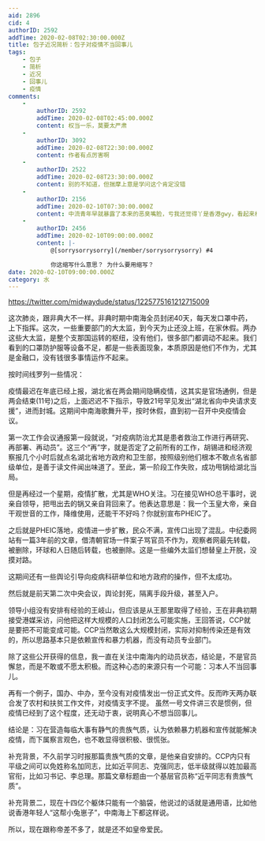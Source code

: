 ```yaml
---
aid: 2896
cid: 4
authorID: 2592
addTime: 2020-02-08T02:30:00.000Z
title: 包子近况简析：包子对疫情不当回事儿
tags:
    - 包子
    - 简析
    - 近况
    - 回事儿
    - 疫情
comments:
    -
        authorID: 2592
        addTime: 2020-02-08T02:45:00.000Z
        content: 权当一乐，莫要太严肃
    -
        authorID: 3092
        addTime: 2020-02-08T22:30:00.000Z
        content: 作者有点厉害啊
    -
        authorID: 2522
        addTime: 2020-02-08T23:30:00.000Z
        content: 别的不知道，但揣摩上意是学问这个肯定没错
    -
        authorID: 2156
        addTime: 2020-02-10T07:30:00.000Z
        content: 中流青年早就暴露了本来的恶臭嘴脸，亏我还觉得丫是香港gwy，看起来根本不是，就一普通的泛民
    -
        authorID: 2456
        addTime: 2020-02-10T09:00:00.000Z
        content: |-
            @[sorrysorrysorry](/member/sorrysorrysorry) #4

            你这缩写什么意思？ 为什么要用缩写？
date: 2020-02-10T09:00:00.000Z
category: 水
---
```


https://twitter.com/midwaydude/status/1225775161212715009

这次肺炎，跟非典大不一样。非典时期中南海全员封闭40天，每天发口罩中药，上下指挥。这次，一些重要部门的大太监，到今天为止还没上班，在家休假。两办这些大太监，是整个支那国运转的枢纽，没有他们，很多部门都调动不起来。我们看到的口罩防护服等设备不足，都是一些表面现象，本质原因是他们不作为，尤其是金融口，没有钱很多事情运作不起来。

按时间线罗列一些情况：

疫情最迟在年底已经上报，湖北省在两会期间隐瞒疫情，这其实是官场通例，但是两会结束(11号)之后，上面迟迟不下指示，导致21号罕见发出“湖北省向中央请求支援”，进而封城。这期间中南海歌舞升平，按时休假，直到初一召开中央疫情会议。

第一次工作会议通报第一段就说，“对疫病防治尤其是患者救治工作进行再研究、再部署、再动员”。这三个“再”字，就是否定了之前所有的工作，胡锡进和经济观察报几个小时后就点名湖北省地方政府和卫生部，按照级别他们根本不敢点名省部级单位，是善于读文件闻出味道了。至此，第一阶段工作失败，成功甩锅给湖北当局。

但是再经过一个星期，疫情扩散，尤其是WHO关注。习在接见WHO总干事时，说亲自领导，把甩出去的锅又亲自背回来了。他表达意思是：我一个玉皇大帝，亲自干观世音的工作，降维使用，还能干不好吗？你就别宣布PHEIC了。

之后就是PHEIC落地，疫情进一步扩散，民众不满，宣传口出现了混乱。中纪委网站有一篇3年前的文章，借清朝官场一件案子骂官员不作为，观察者网最先转载，被删除，环球和人日随后转载，也被删除。这是一些编外太监们想替皇上开脱，没摸对路。

这期间还有一些舆论引导向疫病科研单位和地方政府的操作，但不太成功。

然后就是前天第二次中央会议，舆论封死，隔离手段升级，甚至入户。

领导小组没有安排有经验的王岐山，但应该是从王那里取得了经验，王在非典初期接受港媒采访，问他把这样大规模的人口封闭怎么可能实施，王回答说，CCP就是要把不可能变成可能。CCP当然敢这么大规模封闭，实际对抑制传染还是有效的，所以思路基本只是依赖宣传和暴力机器，而没有动员专业部门。

除了这些公开获得的信息，我一直在关注中南海内的动员状态，结论是，不是官员懈怠，而是不敢或不愿太积极。而这种心态的来源只有一个可能：习本人不当回事儿。

再有一个例子，国办、中办，至今没有对疫情发出一份正式文件。反而昨天两办联合发了农村和扶贫工作文件，对疫情支字不提。 虽然一号文件讲三农是惯例，但疫情已经到了这个程度，还无动于衷，说明真心不想当回事儿。

结论是：习在营造每临大事有静气的贵族气质，认为依赖暴力机器和宣传就能解决疫情，而下属察言观色，也不敢显得很积极、很慌张。

补充背景，不久前学习时报那篇贵族气质的文章，是他亲自安排的。CCP内只有平级之间可以免姓称名加同志，比如近平同志、克强同志，低半级就得以姓加最高官衔，比如习书记、李总理。那篇文章标题由一个基层官员称“近平同志有贵族气质”。

补充背景二，现在十四亿个躯体只能有一个脑袋，他说过的话就是通用语，比如他说香港年轻人“这帮小兔崽子”，中南海上下都这样说。

所以，现在跟称帝差不多了，就是还不如皇帝爱民。
